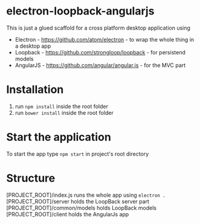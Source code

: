 # electron-loopback-angularjs

This is just a glued scaffold for a cross platform desktop application using

* Electron - https://github.com/atom/electron - to wrap the whole thing in a desktop app
* Loopback - https://github.com/strongloop/loopback - for persistend models
* AngularJS - https://github.com/angular/angular.js - for the MVC part

# Installation

1. run `npm install` inside the root folder
2. run `bower install` inside the root folder

# Start the application

To start the app type `npm start` in project's root directory

# Structure

[PROJECT_ROOT]/index.js runs the whole app using `electron .`
[PROJECT_ROOT]/server holds the LoopBack server part
[PROJECT_ROOT]/common/models holds LoopBack models
[PROJECT_ROOT]/client holds the AngularJs app

